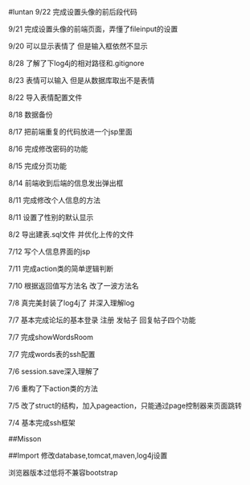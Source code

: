 #luntan
9/22 完成设置头像的前后段代码

9/21 完成设置头像的前端页面，弄懂了fileinput的设置

9/20 可以显示表情了 但是输入框依然不显示

8/28 了解了下log4j的相对路径和.gitignore

8/23 表情可以输入 但是从数据库取出不是表情

8/22 导入表情配置文件

8/18 数据备份

8/17 把前端重复的代码放进一个jsp里面

8/16 完成修改密码的功能

8/15 完成分页功能

8/14 前端收到后端的信息发出弹出框

8/11 完成修改个人信息的方法

8/11 设置了性别的默认显示

8/2 导出建表.sql文件 并优化上传的文件

7/12 写个人信息界面的jsp

7/11 完成action类的简单逻辑判断

7/10 根据返回值写方法名 改了一波方法名

7/8 真完美封装了log4j了 并深入理解log

7/7 基本完成论坛的基本登录 注册 发帖子 回复帖子四个功能

7/7 完成showWordsRoom

7/7 完成words表的ssh配置

7/6 session.save深入理解了

7/6 重构了下action类的方法

7/5 改了struct的结构，加入pageaction，只能通过page控制器来页面跳转

7/4 基本完成ssh框架

##Misson


##Import
修改database,tomcat,maven,log4j设置

浏览器版本过低将不兼容bootstrap